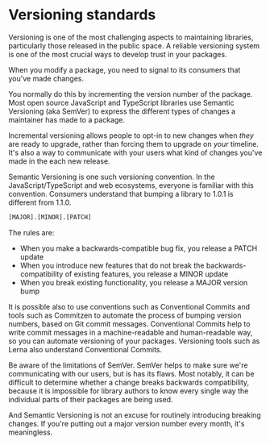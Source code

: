 # Versioning standards

Versioning is one of the most challenging aspects to maintaining libraries, particularly those released in the public space. A reliable versioning system is one of the most crucial ways to develop trust in your packages.

When you modify a package, you need to signal to its consumers that you've made changes.

You normally do this by incrementing the version number of the package. Most open source JavaScript and TypeScript libraries use Semantic Versioning (aka SemVer) to express the different types of changes a maintainer has made to a package.

Incremental versioning allows people to opt-in to new changes when _they_ are ready to upgrade, rather than forcing them to upgrade on _your_ timeline. It's also a way to communicate with your users what kind of changes you've made in the each new release.

Semantic Versioning is one such versioning convention. In the JavaScript/TypeScript and web ecosystems, everyone is familiar with this convention. Consumers understand that bumping a library to 1.0.1 is different from 1.1.0.

```txt
[MAJOR].[MINOR].[PATCH]
```

The rules are:

- When you make a backwards-compatible bug fix, you release a PATCH update
- When you introduce new features that do not break the backwards-compatibility of existing features, you release a MINOR update
- When you break existing functionality, you release a MAJOR version bump

It is possible also to use conventions such as Conventional Commits and tools such as Commitzen to automate the process of bumping version numbers, based on Git commit messages. Conventional Commits help to write commit messages in a machine-readable and human-readable way, so you can automate versioning of your packages. Versioning tools such as Lerna also understand Conventional Commits.

Be aware of the limitations of SemVer. SemVer helps to make sure we're communicating with our users, but is has its flaws. Most notably, it can be difficult to determine whether a change breaks backwards compatibility, because it is impossible for library authors to know every single way the individual parts of their packages are being used.

And Semantic Versioning is not an excuse for routinely introducing breaking changes. If you're putting out a major version number every month, it's meaningless.
